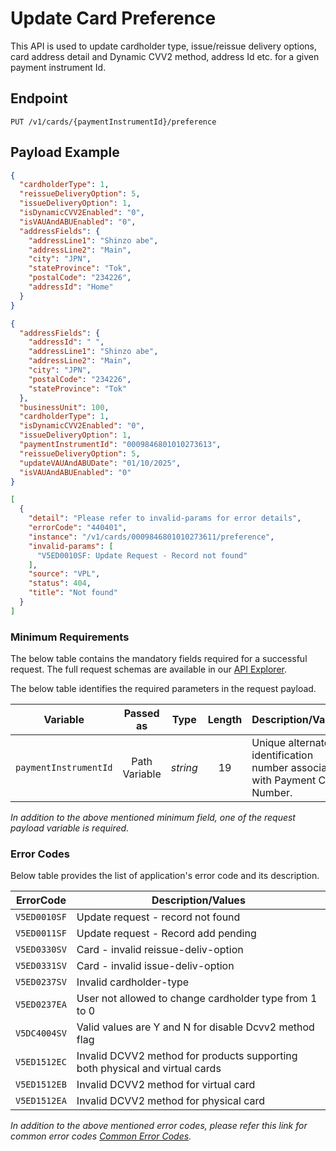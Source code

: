 # Update Card Preference

This API is used to update cardholder type, issue/reissue delivery options, card address detail and Dynamic CVV2 method, address Id etc. for a given payment instrument Id.

## Endpoint

`PUT /v1/cards/{paymentInstrumentId}/preference`

## Payload Example

<!--
type: tab
titles: Request, Response, Error
-->

```json
{
  "cardholderType": 1,
  "reissueDeliveryOption": 5,
  "issueDeliveryOption": 1,
  "isDynamicCVV2Enabled": "0",
  "isVAUAndABUEnabled": "0",
  "addressFields": {
    "addressLine1": "Shinzo abe",
    "addressLine2": "Main",
    "city": "JPN",
    "stateProvince": "Tok",
    "postalCode": "234226",
    "addressId": "Home"
  }
}
```

<!--
type: tab
-->

```json
{
  "addressFields": {
    "addressId": " ",
    "addressLine1": "Shinzo abe",
    "addressLine2": "Main",
    "city": "JPN",
    "postalCode": "234226",
    "stateProvince": "Tok"
  },
  "businessUnit": 100,
  "cardholderType": 1,
  "isDynamicCVV2Enabled": "0",
  "issueDeliveryOption": 1,
  "paymentInstrumentId": "0009846801010273613",
  "reissueDeliveryOption": 5,
  "updateVAUAndABUDate": "01/10/2025",
  "isVAUAndABUEnabled": "0"
}
```

<!--
type: tab
-->

```json
[
  {
    "detail": "Please refer to invalid-params for error details",
    "errorCode": "440401",
    "instance": "/v1/cards/0009846801010273611/preference",
    "invalid-params": [
      "V5ED0010SF: Update Request - Record not found"
    ],
    "source": "VPL",
    "status": 404,
    "title": "Not found"
  }
]
```

<!-- type: tab-end -->

### Minimum Requirements

The below table contains the mandatory fields required for a successful request. The full request schemas are available in our [API Explorer](../api/?type=put&path=/v1/cards/{paymentInstrumentId}/preference).

The below table identifies the required parameters in the request payload.

| Variable | Passed as | Type | Length | Description/Values |
| -------- | :-------: | :--: | :------------: | ------------------ |
| `paymentInstrumentId` | Path Variable | *string* | 19 | Unique alternate identification number associated with Payment Card Number. |

*In addition to the above mentioned minimum field, one of the request payload variable is required.*

### Error Codes

Below table provides the list of application's error code and its description.

| ErrorCode |  Description/Values |
| --------  | ------------------ |
| `V5ED0010SF` | Update request - record not found |
| `V5ED0011SF` | Update request - Record add pending |
| `V5ED0330SV` | Card - invalid  reissue-deliv-option |
| `V5ED0331SV` | Card - invalid  issue-deliv-option |
| `V5ED0237SV` | Invalid  cardholder-type |
| `V5ED0237EA` | User not allowed to change cardholder type from 1 to 0 |
| `V5DC4004SV` | Valid values are Y and N for disable Dcvv2 method flag |
| `V5ED1512EC` | Invalid DCVV2 method for products supporting both physical and virtual cards |
| `V5ED1512EB` | Invalid DCVV2 method for virtual card |
| `V5ED1512EA` | Invalid DCVV2 method for physical card |

*In addition to the above mentioned error codes, please refer this link for common error codes [Common Error Codes](?path=docs/Common_Error_Code.md).*
